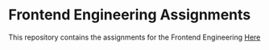 # Frontend Engineering Assignments

This repository contains the assignments for the Frontend Engineering [Here](https://omrajsharma.notion.site/Frontend-Engineering-Assignments-9b587a5a88094a47af51530df4d152d5)